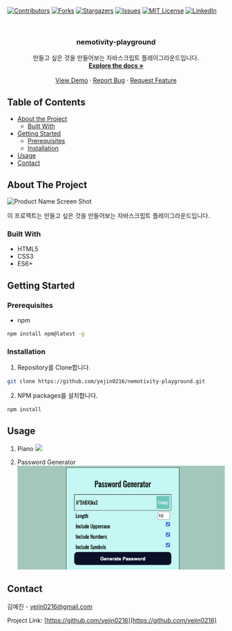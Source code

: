 <!--
*** Thanks for checking out this README Template. If you have a suggestion that would
*** make this better, please fork the repo and create a pull request or simply open
*** an issue with the tag "enhancement".
*** Thanks again! Now go create something AMAZING! :D
-->

<!-- PROJECT SHIELDS -->
<!--
*** I'm using markdown "reference style" links for readability.
*** Reference links are enclosed in brackets [ ] instead of parentheses ( ).
*** See the bottom of this document for the declaration of the reference variables
*** for contributors-url, forks-url, etc. This is an optional, concise syntax you may use.
*** https://www.markdownguide.org/basic-syntax/#reference-style-links
-->

[![Contributors][contributors-shield]][contributors-url]
[![Forks][forks-shield]][forks-url]
[![Stargazers][stars-shield]][stars-url]
[![Issues][issues-shield]][issues-url]
[![MIT License][license-shield]][license-url]
[![LinkedIn][linkedin-shield]][linkedin-url]

<!-- PROJECT LOGO -->
<br />
<p align="center">

<h3 align="center">nemotivity-playground</h3>

  <p align="center">
    만들고 싶은 것을 만들어보는 자바스크립트 플레이그라운드입니다.
    <br />
    <a href="https://github.com/yejin0216/nemotivity-playground"><strong>Explore the docs »</strong></a>
    <br />
    <br />
    <a href="https://github.com/yejin0216/nemotivity-playground">View Demo</a>
    ·
    <a href="https://github.com/yejin0216/nemotivity-playground/issues">Report Bug</a>
    ·
    <a href="https://github.com/yejin0216/nemotivity-playground/issues">Request Feature</a>
  </p>
</p>

<!-- TABLE OF CONTENTS -->

## Table of Contents

- [About the Project](#about-the-project)
  - [Built With](#built-with)
- [Getting Started](#getting-started)
  - [Prerequisites](#prerequisites)
  - [Installation](#installation)
- [Usage](#usage)
- [Contact](#contact)

<!-- ABOUT THE PROJECT -->

## About The Project

![Product Name Screen Shot][product-screenshot]

이 프로젝트는 만들고 싶은 것을 만들어보는 자바스크립트 플레이그라운드입니다.

### Built With

- HTML5
- CSS3
- ES6+

<!-- GETTING STARTED -->

## Getting Started

### Prerequisites

- npm

```sh
npm install npm@latest -g
```

### Installation

1. Repository를 Clone합니다.

```sh
git clone https://github.com/yejin0216/nemotivity-playground.git
```

2. NPM packages를 설치합니다.

```sh
npm install
```

<!-- USAGE EXAMPLES -->

## Usage

1. Piano
   ![](src/pages/piano/results/piano.gif)

2. Password Generator
   ![](src/pages/passwordGenerator/results/PG.gif)

<!-- CONTACT -->

## Contact

김예진 - yejin0216@gmail.com

Project Link: [https://github.com/yejin0216](https://github.com/yejin0216)

<!-- MARKDOWN LINKS & IMAGES -->
<!-- https://www.markdownguide.org/basic-syntax/#reference-style-links -->

[contributors-shield]: https://img.shields.io/github/contributors/yejin0216/nemotivity-playground.svg?style=flat-square
[contributors-url]: https://github.com/yejin0216/nemotivity-playground/graphs/contributors
[forks-shield]: https://img.shields.io/github/forks/yejin0216/nemotivity-playground.svg?style=flat-square
[forks-url]: https://github.com/yejin0216/nemotivity-playground/network/members
[stars-shield]: https://img.shields.io/github/stars/yejin0216/nemotivity-playground.svg?style=flat-square
[stars-url]: https://github.com/yejin0216/nemotivity-playground/stargazers
[issues-shield]: https://img.shields.io/github/issues/yejin0216/nemotivity-playground.svg?style=flat-square
[issues-url]: https://github.com/yejin0216/nemotivity-playground/issues
[license-shield]: https://img.shields.io/github/license/yejin0216/nemotivity-playground.svg?style=flat-square
[license-url]: https://github.com/yejin0216/nemotivity-playground/blob/master/LICENSE.txt
[linkedin-shield]: https://img.shields.io/badge/-LinkedIn-black.svg?style=flat-square&logo=linkedin&colorB=555
[linkedin-url]: https://linkedin.com/in/othneildrew
[product-screenshot]: src/pages/piano/results/piano.gif
